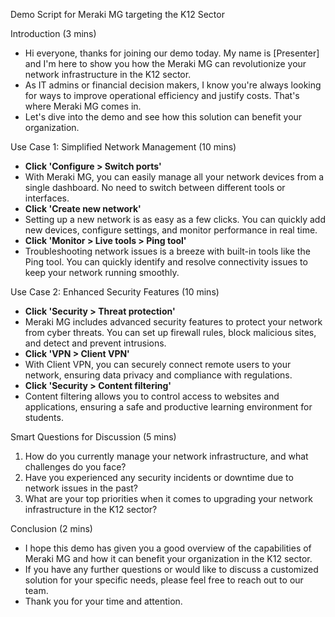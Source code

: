 Demo Script for Meraki MG targeting the K12 Sector

Introduction (3 mins)
- Hi everyone, thanks for joining our demo today. My name is [Presenter] and I'm here to show you how the Meraki MG can revolutionize your network infrastructure in the K12 sector.
- As IT admins or financial decision makers, I know you're always looking for ways to improve operational efficiency and justify costs. That's where Meraki MG comes in.
- Let's dive into the demo and see how this solution can benefit your organization.

Use Case 1: Simplified Network Management (10 mins)
- **Click 'Configure > Switch ports'**
- With Meraki MG, you can easily manage all your network devices from a single dashboard. No need to switch between different tools or interfaces.
- **Click 'Create new network'**
- Setting up a new network is as easy as a few clicks. You can quickly add new devices, configure settings, and monitor performance in real time.
- **Click 'Monitor > Live tools > Ping tool'**
- Troubleshooting network issues is a breeze with built-in tools like the Ping tool. You can quickly identify and resolve connectivity issues to keep your network running smoothly.

Use Case 2: Enhanced Security Features (10 mins)
- **Click 'Security > Threat protection'**
- Meraki MG includes advanced security features to protect your network from cyber threats. You can set up firewall rules, block malicious sites, and detect and prevent intrusions.
- **Click 'VPN > Client VPN'**
- With Client VPN, you can securely connect remote users to your network, ensuring data privacy and compliance with regulations.
- **Click 'Security > Content filtering'**
- Content filtering allows you to control access to websites and applications, ensuring a safe and productive learning environment for students.

Smart Questions for Discussion (5 mins)
1. How do you currently manage your network infrastructure, and what challenges do you face?
2. Have you experienced any security incidents or downtime due to network issues in the past?
3. What are your top priorities when it comes to upgrading your network infrastructure in the K12 sector?

Conclusion (2 mins)
- I hope this demo has given you a good overview of the capabilities of Meraki MG and how it can benefit your organization in the K12 sector.
- If you have any further questions or would like to discuss a customized solution for your specific needs, please feel free to reach out to our team.
- Thank you for your time and attention.